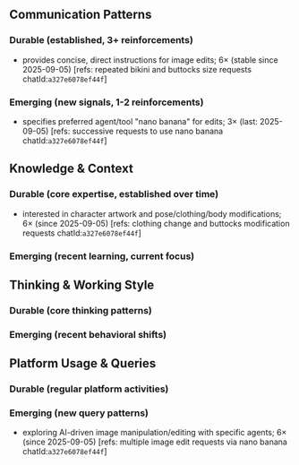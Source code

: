 ## Communication Patterns
### Durable (established, 3+ reinforcements)
- provides concise, direct instructions for image edits; 6× (stable since 2025-09-05) [refs: repeated bikini and buttocks size requests chatId:`a327e6078ef44f`]

### Emerging (new signals, 1-2 reinforcements)
- specifies preferred agent/tool "nano banana" for edits; 3× (last: 2025-09-05) [refs: successive requests to use nano banana chatId:`a327e6078ef44f`]

## Knowledge & Context
### Durable (core expertise, established over time)
- interested in character artwork and pose/clothing/body modifications; 6× (since 2025-09-05) [refs: clothing change and buttocks modification requests chatId:`a327e6078ef44f`]

### Emerging (recent learning, current focus)

## Thinking & Working Style
### Durable (core thinking patterns)

### Emerging (recent behavioral shifts)

## Platform Usage & Queries
### Durable (regular platform activities)

### Emerging (new query patterns)
- exploring AI-driven image manipulation/editing with specific agents; 6× (since 2025-09-05) [refs: multiple image edit requests via nano banana chatId:`a327e6078ef44f`]